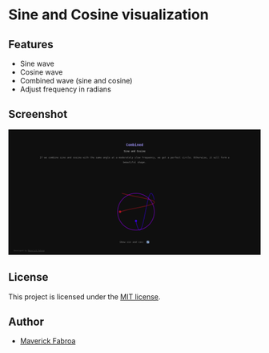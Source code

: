 # Sine and Cosine visualization

## Features

- Sine wave
- Cosine wave
- Combined wave (sine and cosine)
- Adjust frequency in radians

## Screenshot
![Thumb](img/thumb.png)

## License
This project is licensed under the [MIT license](LICENSE).

## Author
- [Maverick Fabroa](https://web.facebook.com/mavyfaby) 